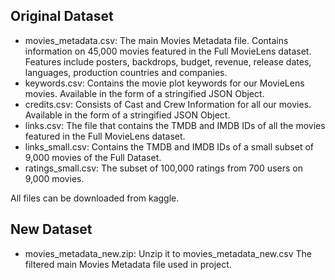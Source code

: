 ## Original Dataset
- movies_metadata.csv: The main Movies Metadata file. Contains information on 45,000 movies featured in the Full MovieLens dataset. Features include posters, backdrops, budget, revenue, release dates, languages, production countries and companies.
- keywords.csv: Contains the movie plot keywords for our MovieLens movies. Available in the form of a stringified JSON Object.
- credits.csv: Consists of Cast and Crew Information for all our movies. Available in the form of a stringified JSON Object.
- links.csv: The file that contains the TMDB and IMDB IDs of all the movies featured in the Full MovieLens dataset.
- links_small.csv: Contains the TMDB and IMDB IDs of a small subset of 9,000 movies of the Full Dataset.
- ratings_small.csv: The subset of 100,000 ratings from 700 users on 9,000 movies.

All files can be downloaded from kaggle.

## New Dataset
- movies_metadata_new.zip: Unzip it to movies_metadata_new.csv
  The filtered main Movies Metadata file used in project. 
